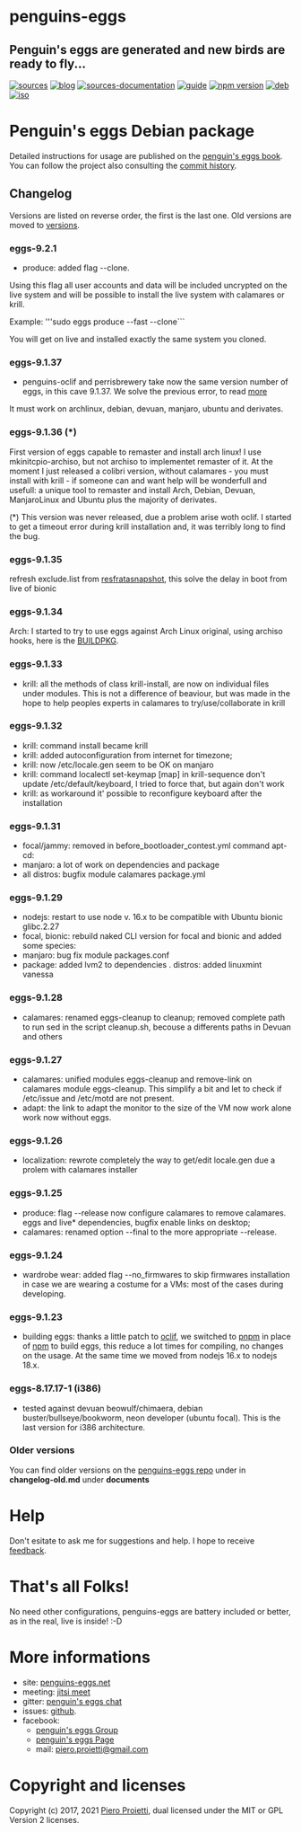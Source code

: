 penguins-eggs
=============

## Penguin&#39;s eggs are generated and new birds are ready to fly...
[![sources](https://img.shields.io/badge/github-sources-blue)](https://github.com/pieroproietti/penguins-eggs)
[![blog](https://img.shields.io/badge/blog-penguin's%20eggs-blue)](https://penguins-eggs.net)
[![sources-documentation](https://img.shields.io/badge/sources-documentation-blue)](https://penguins-eggs.net/sources-documentation/index.html)
[![guide](https://img.shields.io/badge/guide-penguin's%20eggs-blue)](https://penguins-eggs.net/book/)
[![npm version](https://img.shields.io/npm/v/penguins-eggs.svg)](https://npmjs.org/package/penguins-eggs)
[![deb](https://img.shields.io/badge/deb-packages-orange)](https://sourceforge.net/projects/penguins-eggs/files/packages-deb)
[![iso](https://img.shields.io/badge/iso-images-orange)](https://sourceforge.net/projects/penguins-eggs/files/iso)

# Penguin's eggs Debian package

Detailed instructions for usage are published on the [penguin's eggs book](https://penguins-eggs.net/book). 
You can follow the project also consulting the [commit history](https://github.com/pieroproietti/penguins-eggs/commits/master). 

## Changelog
Versions are listed on reverse order, the first is the last one. Old versions are moved to [versions](https://sourceforge.net/projects/penguins-eggs/files/packages-deb/versions/). 

### eggs-9.2.1
* produce: added flag --clone. 

Using this flag all user accounts and data will be included uncrypted on the live system and will be possible to install the live system with calamares or krill. 

Example:   '''sudo eggs produce --fast --clone```

You will get on live and installed exactly the same system you cloned.

### eggs-9.1.37
* penguins-oclif and perrisbrewery take now the same version number of eggs, in this cave 9.1.37. We solve the previous error, to read [more](https://github.com/oclif/core/issues/453)

It must work on archlinux, debian, devuan, manjaro, ubuntu and derivates.

### eggs-9.1.36 (*)
First version of eggs capable to remaster and install arch linux! I use mkinitcpio-archiso, but not archiso to implementet remaster of it. At the moment I just released a colibri version, without calamares - you must install with krill - if someone can and want help will be wonderfull and usefull: a unique tool to remaster and install Arch, Debian, Devuan, ManjaroLinux and Ubuntu plus the majority of derivates.

(*) This version was never released, due a problem arise woth oclif. I started to get a timeout error during krill installation and, it was terribly long to find the bug.

### eggs-9.1.35
refresh exclude.list from [resfratasnapshot](https://git.devuan.org/pieroproietti/refractasnapshot-base/src/branch/master/snapshot_exclude.list), this solve the delay in boot from live of bionic

### eggs-9.1.34
Arch: I started to try to use eggs against Arch Linux original, using archiso hooks, here is the [BUILDPKG](https://github.com/pieroproietti/penguins-eggs-archlinux). 


### eggs-9.1.33
* krill: all the methods of class krill-install, are now on individual files under modules. This is not a difference of beaviour, but was made in the hope to help peoples experts in calamares to try/use/collaborate in krill

### eggs-9.1.32
* krill: command install became krill
* krill: added autoconfiguration from internet for timezone;
* krill: now /etc/locale.gen seem to be OK on manjaro
* krill: command localectl set-keymap [map] in krill-sequence don't update /etc/default/keyboard, I tried to force that, but again don't work
* krill: as workaround it' possible to reconfigure keyboard after the installation
         
### eggs-9.1.31
* focal/jammy: removed in before_bootloader_contest.yml command apt-cd:
* manjaro: a lot of work on dependencies and package
* all distros: bugfix module calamares package.yml

### eggs-9.1.29
* nodejs: restart to use node v. 16.x to be compatible with Ubuntu bionic glibc.2.27 
* focal, bionic: rebuild naked CLI version for focal and bionic and added some species:
* manjaro: bug fix module packages.conf
* package: added lvm2 to dependencies
. distros: added linuxmint vanessa

### eggs-9.1.28
* calamares: renamed eggs-cleanup to cleanup; removed complete path to run sed in the script cleanup.sh, becouse a differents paths in Devuan and others

### eggs-9.1.27
* calamares: unified modules eggs-cleanup and remove-link on calamares module eggs-cleanup. This simplify a bit and let to check if /etc/issue and /etc/motd are not present.
* adapt: the link to adapt the monitor to the size of the VM now work alone work now without eggs.

### eggs-9.1.26
* localization: rewrote completely the way to get/edit locale.gen due a prolem with calamares installer

### eggs-9.1.25
* produce: flag --release now configure calamares to remove calamares. eggs and live* dependencies, bugfix enable links on desktop;
* calamares: renamed option --final to the more appropriate --release.

### eggs-9.1.24
* wardrobe wear: added flag --no_firmwares to skip firmwares installation in case we are wearing a costume for a VMs:  most of the cases during developing.

### eggs-9.1.23
* building eggs: thanks a little patch to [oclif](https://github.com/pieroproietti/penguins-oclif), we switched to [pnpm](https://github.com/pnpm/pnpm) in place of [npm](https://github.com/npm/cli) to build eggs, this reduce a lot times for compiling, no changes on the usage. At the same time we moved from nodejs 16.x to nodejs 18.x.

### eggs-8.17.17-1 (i386)
* tested against devuan beowulf/chimaera, debian buster/bullseye/bookworm, neon developer (ubuntu focal). This is the last version for i386 architecture.

### Older versions 
You can find older versions on the [penguins-eggs repo](https://github.com/pieroproietti/penguins-eggs) under in **changelog-old.md** under **documents**

# Help
Don't esitate to ask me for suggestions and help. I hope to receive [feedback](https://github.com/pieroproietti/penguins-eggs/issues).

# That's all Folks!
No need other configurations, penguins-eggs are battery included or better, as in the real, live is inside! :-D

# More informations
* site: [penguins-eggs.net](https://penguins-eggs.net)
* meeting: [jitsi meet](https://meet.jit.si/PenguinsEggsMeeting)
* gitter: [penguin's eggs chat](https://gitter.im/penguins-eggs-1/community?source=orgpage)
* issues: [github](https://github.com/pieroproietti/penguins-eggs/issues).
* facebook:  
   * [penguin's eggs Group](https://www.facebook.com/groups/128861437762355/)
   * [penguin's eggs Page](https://www.facebook.com/penguinseggs)
   * mail: piero.proietti@gmail.com

# Copyright and licenses
Copyright (c) 2017, 2021 [Piero Proietti](https://penguins-eggs.net/about-me.html), dual licensed under the MIT or GPL Version 2 licenses.
